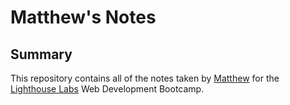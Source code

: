 # Matthew's Notes

## Summary 

This repository contains all of the notes taken by [Matthew](https://github.com/mattparisien) for the [Lighthouse Labs](https://www.lighthouselabs.ca/) Web Development Bootcamp.



